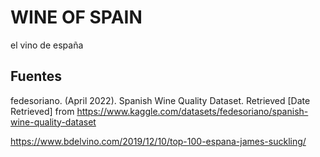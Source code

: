 # WINE OF SPAIN
el vino de españa



## Fuentes

fedesoriano. (April 2022). Spanish Wine Quality Dataset. Retrieved [Date Retrieved] from https://www.kaggle.com/datasets/fedesoriano/spanish-wine-quality-dataset


https://www.bdelvino.com/2019/12/10/top-100-espana-james-suckling/